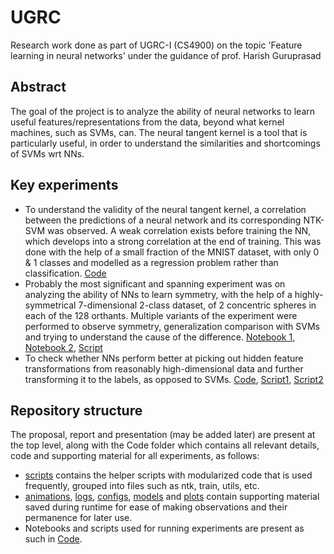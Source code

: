 # UGRC
Research work done as part of UGRC-I (CS4900) on the topic 'Feature learning in neural networks' under the guidance of prof. Harish Guruprasad

## Abstract

The goal of the project is to analyze the ability of neural networks to learn useful features/representations from the data, beyond what kernel machines, such as SVMs, can. The neural tangent kernel is a tool that is particularly useful, in order to understand the similarities and shortcomings of SVMs wrt NNs.

## Key experiments

- To understand the validity of the neural tangent kernel, a correlation between the predictions of a neural network and its corresponding NTK-SVM was observed. A weak correlation exists before training the NN, which develops into a strong correlation at the end of training. This was done with the help of a small fraction of the MNIST dataset, with only 0 & 1 classes and modelled as a regression problem rather than classification. [Code](./Code/ntk-mnist.ipynb)
- Probably the most significant and spanning experiment was on analyzing the ability of NNs to learn symmetry, with the help of a highly-symmetrical 7-dimensional 2-class dataset, of 2 concentric spheres in each of the 128 orthants. Multiple variants of the experiment were performed to observe symmetry, generalization comparison with SVMs and trying to understand the cause of the difference. [Notebook 1](./Code/orthants-symmetry.ipynb), [Notebook 2](./Code/orthants-single-empty.ipynb), [Script](./Code/orthants-crossval.py)
- To check whether NNs perform better at picking out hidden feature transformations from reasonably high-dimensional data and further transforming it to the labels, as opposed to SVMs. [Code](./Code/hidden-function.ipynb), [Script1](./Code/hidden-function.py), [Script2](./Code/hidden-func-poly.py)

## Repository structure

The proposal, report and presentation (may be added later) are present at the top level, along with the Code folder which contains all relevant details, code and supporting material for all experiments, as follows:
- [scripts](./Code/scripts/) contains the helper scripts with modularized code that is used frequently, grouped into files such as ntk, train, utils, etc.
- [animations](./Code/animations/), [logs](./Code/logs/), [configs](./Code/configs/), [models](./Code/models/) and [plots](./Code/plots/) contain supporting material saved during runtime for ease of making observations and their permanence for later use.
- Notebooks and scripts used for running experiments are present as such in [Code](./Code/).